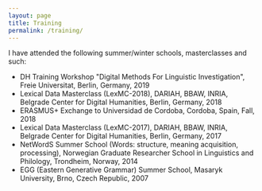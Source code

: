 ```yaml
---
layout: page
title: Training
permalink: /training/
---
```


I have attended the following summer/winter schools, masterclasses and such:

- DH Training Workshop "Digital Methods For Linguistic Investigation", Freie Universitat, Berlin, Germany, 2019
- Lexical Data Masterclass (LexMC-2018), DARIAH, BBAW, INRIA, Belgrade Center for Digital Humanities, Berlin, Germany, 2018
- ERASMUS+ Exchange to Universidad de Cordoba, Cordoba, Spain, Fall, 2018
- Lexical Data Masterclass (LexMC-2017), DARIAH, BBAW, INRIA, Belgrade Center for Digital Humanities, Berlin, Germany, 2017
- NetWordS Summer School (Words: structure, meaning acquisition, processing), Norwegian Graduate Researcher School in Linguistics and Philology, Trondheim, Norway, 2014
- EGG (Eastern Generative Grammar) Summer School, Masaryk University, Brno, Czech Republic, 2007
